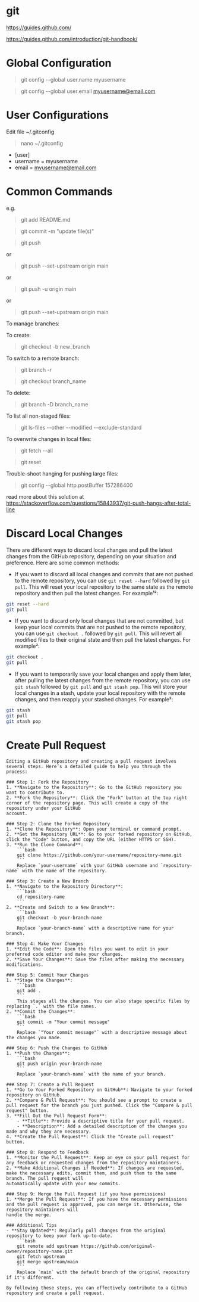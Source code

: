 # git

https://guides.github.com/

https://guides.github.com/introduction/git-handbook/

# Global Configuration

> git config --global user.name myusername

> git config --global user.email myusername@email.com

# User Configurations

Edit file ~/.gitconfig

> nano ~/.gitconfig

* [user]<br>
* username = myusername<br>
* email = myusername@email.com

# Common Commands

e.g.

> git add README.md

> git commit -m "update file(s)"

> git push

or

> git push --set-upstream origin main

or

> git push -u origin main

or

> git push --set-upstream origin main

To manage branches:

To create:

> git checkout -b new_branch

To switch to a remote branch:

> git branch -r

> git checkout branch_name

To delete:

> git branch -D branch_name

To list all non-staged files:

> git ls-files --other --modified --exclude-standard

To overwrite changes in local files:

> git fetch --all

> git reset

Trouble-shoot hanging for pushing large files:

> git config --global http.postBuffer 157286400

read more about this solution at https://stackoverflow.com/questions/15843937/git-push-hangs-after-total-line

# Discard Local Changes

There are different ways to discard local changes and pull the latest changes from the GitHub repository, depending on your situation and preference. Here are some common methods:

- If you want to discard all local changes and commits that are not pushed to the remote repository, you can use `git reset --hard` followed by `git pull`. This will reset your local repository to the same state as the remote repository and then pull the latest changes. For example¹²:

```bash
git reset --hard
git pull
```

- If you want to discard only local changes that are not committed, but keep your local commits that are not pushed to the remote repository, you can use `git checkout .` followed by `git pull`. This will revert all modified files to their original state and then pull the latest changes. For example²:

```bash
git checkout .
git pull
```

- If you want to temporarily save your local changes and apply them later, after pulling the latest changes from the remote repository, you can use `git stash` followed by `git pull` and `git stash pop`. This will store your local changes in a stash, update your local repository with the remote changes, and then reapply your stashed changes. For example²:

```bash
git stash
git pull
git stash pop
```

# Create Pull Request

```
Editing a GitHub repository and creating a pull request involves several steps. Here’s a detailed guide to help you through the process:

### Step 1: Fork the Repository
1. **Navigate to the Repository**: Go to the GitHub repository you want to contribute to.
2. **Fork the Repository**: Click the "Fork" button at the top right corner of the repository page. This will create a copy of the repository under your GitHub 
account.

### Step 2: Clone the Forked Repository
1. **Clone the Repository**: Open your terminal or command prompt.
2. **Get the Repository URL**: Go to your forked repository on GitHub, click the "Code" button, and copy the URL (either HTTPS or SSH).
3. **Run the Clone Command**:
    ```bash
    git clone https://github.com/your-username/repository-name.git
    ```
    Replace `your-username` with your GitHub username and `repository-name` with the name of the repository.

### Step 3: Create a New Branch
1. **Navigate to the Repository Directory**:
    ```bash
    cd repository-name
    ```
2. **Create and Switch to a New Branch**:
    ```bash
    git checkout -b your-branch-name
    ```
    Replace `your-branch-name` with a descriptive name for your branch.

### Step 4: Make Your Changes
1. **Edit the Code**: Open the files you want to edit in your preferred code editor and make your changes.
2. **Save Your Changes**: Save the files after making the necessary modifications.

### Step 5: Commit Your Changes
1. **Stage the Changes**:
    ```bash
    git add .
    ```
    This stages all the changes. You can also stage specific files by replacing `.` with the file names.
2. **Commit the Changes**:
    ```bash
    git commit -m "Your commit message"
    ```
    Replace `"Your commit message"` with a descriptive message about the changes you made.

### Step 6: Push the Changes to GitHub
1. **Push the Changes**:
    ```bash
    git push origin your-branch-name
    ```
    Replace `your-branch-name` with the name of your branch.

### Step 7: Create a Pull Request
1. **Go to Your Forked Repository on GitHub**: Navigate to your forked repository on GitHub.
2. **Compare & Pull Request**: You should see a prompt to create a pull request for the branch you just pushed. Click the "Compare & pull request" button.
3. **Fill Out the Pull Request Form**:
    - **Title**: Provide a descriptive title for your pull request.
    - **Description**: Add a detailed description of the changes you made and why they are necessary.
4. **Create the Pull Request**: Click the "Create pull request" button.

### Step 8: Respond to Feedback
1. **Monitor the Pull Request**: Keep an eye on your pull request for any feedback or requested changes from the repository maintainers.
2. **Make Additional Changes if Needed**: If changes are requested, make the necessary edits, commit them, and push them to the same branch. The pull request will 
automatically update with your new commits.

### Step 9: Merge the Pull Request (if you have permissions)
1. **Merge the Pull Request**: If you have the necessary permissions and the pull request is approved, you can merge it. Otherwise, the repository maintainers will 
handle the merge.

### Additional Tips
- **Stay Updated**: Regularly pull changes from the original repository to keep your fork up-to-date.
    ```bash
    git remote add upstream https://github.com/original-owner/repository-name.git
    git fetch upstream
    git merge upstream/main
    ```
    Replace `main` with the default branch of the original repository if it's different.

By following these steps, you can effectively contribute to a GitHub repository and create a pull request.
```
